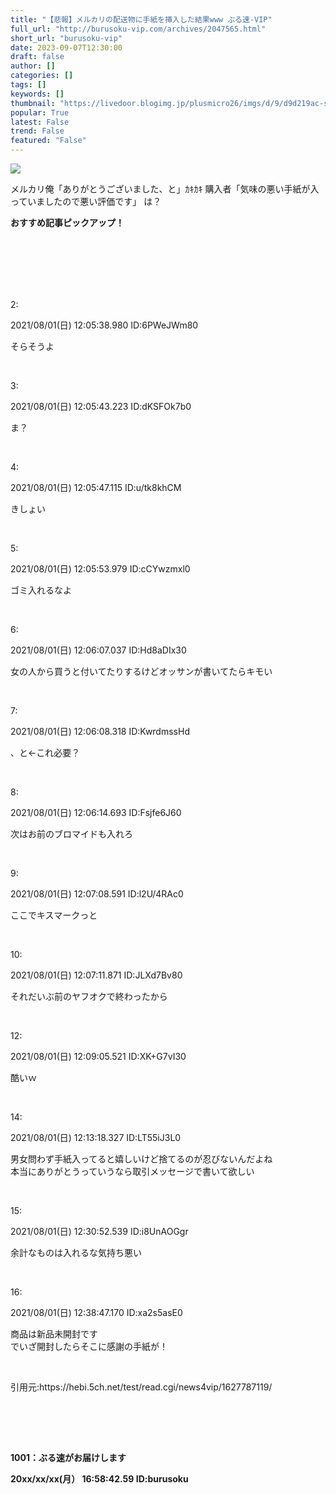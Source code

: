 ```yaml
---
title: "【悲報】メルカリの配送物に手紙を挿入した結果www ぶる速-VIP"
full_url: "http://burusoku-vip.com/archives/2047565.html"
short_url: "burusoku-vip"
date: 2023-09-07T12:30:00
draft: false
author: []
categories: []
tags: []
keywords: []
thumbnail: "https://livedoor.blogimg.jp/plusmicro26/imgs/d/9/d9d219ac-s.png"
popular: True
latest: False
trend: False
featured: "False"
---
```


![](https://livedoor.blogimg.jp/plusmicro26/imgs/d/9/d9d219ac-s.png)

<div><p>メルカリ俺「ありがとうございました、と」ｶｷｶｷ 購入者「気味の悪い手紙が入っていましたので悪い評価です」 は？</p><p><b>おすすめ記事ピックアップ！</b></p> <p class="g-ad1"> </p> <p class="g-ad2"> </p> <p></p><br><br><br> <br><br><p>2: <p> 2021/08/01(日) 12:05:38.980 ID:6PWeJWm80</p></p><p> そらそうよ </p><br> <p>3: <p> 2021/08/01(日) 12:05:43.223 ID:dKSFOk7b0</p></p><p> ま？ </p><br> <p>4: <p> 2021/08/01(日) 12:05:47.115 ID:u/tk8khCM</p></p><p> きしょい </p><br> <p>5: <p> 2021/08/01(日) 12:05:53.979 ID:cCYwzmxl0</p></p><p> ゴミ入れるなよ </p><br> <p>6: <p> 2021/08/01(日) 12:06:07.037 ID:Hd8aDIx30</p></p><p> 女の人から買うと付いてたりするけどオッサンが書いてたらキモい </p><br> <p>7: <p> 2021/08/01(日) 12:06:08.318 ID:KwrdmssHd</p></p><p> 、と←これ必要？ </p><br> <p>8: <p> 2021/08/01(日) 12:06:14.693 ID:Fsjfe6J60</p></p><p> 次はお前のブロマイドも入れろ </p><br> <p>9: <p> 2021/08/01(日) 12:07:08.591 ID:l2U/4RAc0</p></p><p> ここでキスマークっと </p><br> <p>10: <p> 2021/08/01(日) 12:07:11.871 ID:JLXd7Bv80</p></p><p> それだいぶ前のヤフオクで終わったから </p><br> <p>12: <p> 2021/08/01(日) 12:09:05.521 ID:XK+G7vI30</p></p><p> 酷いｗ </p><br> <p>14: <p> 2021/08/01(日) 12:13:18.327 ID:LT55iJ3L0</p></p><p> 男女問わず手紙入ってると嬉しいけど捨てるのが忍びないんだよね <br> 本当にありがとうっていうなら取引メッセージで書いて欲しい </p><br> <p>15: <p> 2021/08/01(日) 12:30:52.539 ID:i8UnAOGgr</p></p><p> 余計なものは入れるな気持ち悪い </p><br> <p>16: <p> 2021/08/01(日) 12:38:47.170 ID:xa2s5asE0</p></p><p> 商品は新品未開封です <br> でいざ開封したらそこに感謝の手紙が！ </p><br> <p>引用元:https://hebi.5ch.net/test/read.cgi/news4vip/1627787119/</p> <br><br> <p id="csw_block"></p> <p id="divSP1"> </p> <br><p><b>1001：ぶる速がお届けします <p> 20xx/xx/xx(月） 16:58:42.59 ID:burusoku</p></b></p> <p class="g-ad1"> </p> <p class="g-ad2"> </p> <p id="divSP"> </p> </div>